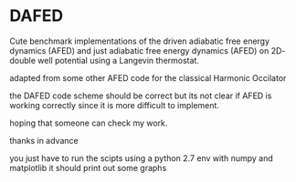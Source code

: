 # DAFED


 Cute benchmark implementations of the driven adiabatic free
 energy dynamics (AFED) and just adiabatic free energy dynamics (AFED) 
 on 2D- double well potential using a Langevin thermostat.
 
 adapted from some other AFED code for the classical Harmonic Occilator

 the DAFED code scheme should be correct but its not clear if AFED is working correctly
 since it is more difficult to implement.

 hoping that someone can check my work.

 thanks in advance 

 you just have to run the scipts using a python 2.7  env with numpy and matplotlib 
 it should print out some graphs 
